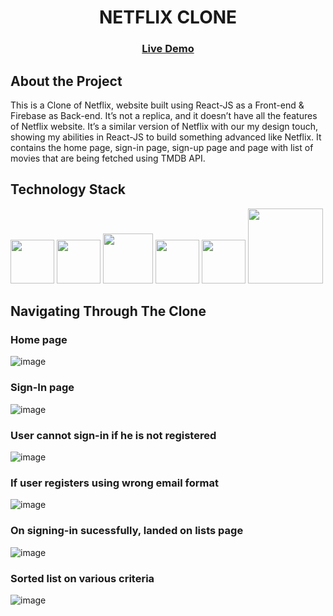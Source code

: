  <h1 align='center'>NETFLIX CLONE</h1>
 
 <h3 align='center'><a href='https://netflixcloneit.netlify.app/' target="_blank">Live Demo</a></h3>

## About the Project
<p>This is a Clone of Netflix, website built using React-JS as a Front-end & Firebase as Back-end. It’s not a replica, and it doesn’t have all the features of Netflix website. It’s a similar version of Netflix with our my design touch, showing my abilities in React-JS to build something advanced like Netflix. It contains the home page, sign-in page, sign-up page and page with list of movies that are being fetched using TMDB API.</p>

## Technology Stack
<div display='flex'>
<img width='70' src='https://www.freeiconspng.com/thumbs/html5-icon/html5-icon-1.png'/>
<img width='70' src='https://toppng.com/uploads/preview/html-css-js-icons-11563328364gmstz4ubs9.png'/>
<img width='80' src='https://getbootstrap.com/docs/5.3/assets/brand/bootstrap-logo-shadow.png'/>
<img width='70' src='https://upload.wikimedia.org/wikipedia/commons/6/6a/JavaScript-logo.png'/>
<img width='70' src='https://upload.wikimedia.org/wikipedia/commons/thumb/a/a7/React-icon.svg/2300px-React-icon.svg.png'/>
<img width='120' src='https://firebase.google.com/static/images/brand-guidelines/logo-standard.png'/>
</div>

## Navigating Through The Clone
### Home page
![image](https://user-images.githubusercontent.com/87939523/216148458-fcafd372-1150-451b-b093-6f23eb823a2b.png)
### Sign-In page
![image](https://user-images.githubusercontent.com/87939523/216148867-2b882a33-bfe5-419b-8cde-fec6f298ae61.png)
### User cannot sign-in if he is not registered
![image](https://user-images.githubusercontent.com/87939523/216148984-531759ba-0a29-4541-a041-7e29bd515e70.png)
### If user registers using wrong email format
![image](https://user-images.githubusercontent.com/87939523/216149086-30053a95-deae-4a77-8fc8-390b6062fac6.png)
### On signing-in sucessfully, landed on lists page
![image](https://user-images.githubusercontent.com/87939523/216149167-77f18f04-c2e9-47c7-b7e0-211a672d4dec.png)
### Sorted list on various criteria
![image](https://user-images.githubusercontent.com/87939523/216149261-b38cd12c-5bf8-4882-997e-7f08c9ae5a8b.png)

